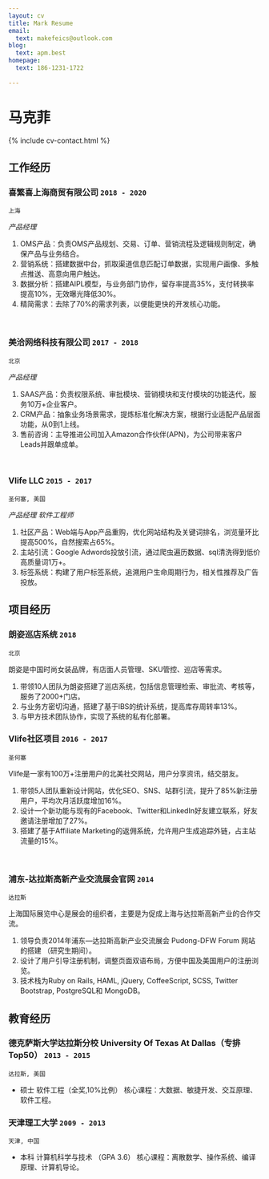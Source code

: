 ```yaml
---
layout: cv
title: Mark Resume
email:
  text: makefeics@outlook.com
blog:
  text: apm.best
homepage:
  text: 186-1231-1722
  
---
```


# 马克菲

<!--
include contact information from the front matter
Supported arguments:
    - homepage: url, text
    - phone
    - email
-->

{% include cv-contact.html %}



## 工作经历

### **喜繁喜上海商贸有限公司** `2018 - 2020`

```
上海
```

_产品经理_<br>




1. OMS产品：负责OMS产品规划、交易、订单、营销流程及逻辑规则制定，确保产品与业务结合。
2. 营销系统：搭建数据中台，抓取渠道信息匹配订单数据，实现用户画像、多触点推送、高意向用户触达。
3. 数据分析：搭建AIPL模型，与业务部门协作，留存率提高35%，支付转换率提高10%，无效曝光降低30%。
4. 精简需求：去除了70%的需求列表，以便能更快的开发核心功能。
<br/>

### **美洽网络科技有限公司** `2017 - 2018`

```
北京
```

_产品经理_<br>


1. SAAS产品：负责权限系统、审批模块、营销模块和支付模块的功能迭代，服务10万+企业客户。
2. CRM产品：抽象业务场景需求，提炼标准化解决方案，根据行业适配产品层面功能，从0到1上线。
3. 售前咨询：主导推进公司加入Amazon合作伙伴(APN)，为公司带来客户Leads并跟单成单。
<br/>

### **Vlife LLC** `2015 - 2017`

```
圣何塞, 美国
```

_产品经理 软件工程师_<br>


1. 社区产品：Web端与App产品重购，优化网站结构及关键词排名，浏览量环比提高500%，自然搜索占65%。
2. 主站引流：Google Adwords投放引流，通过爬虫遍历数据、sql清洗得到低价高质量词1万+。
3. 标签系统：构建了用户标签系统，追溯用户生命周期行为，相关性推荐及广告投放。

## 项目经历


### **朗姿巡店系统** `2018`
```
北京
```

朗姿是中国时尚女装品牌，有店面人员管理、SKU管控、巡店等需求。

1. 带领10人团队为朗姿搭建了巡店系统，包括信息管理检索、审批流、考核等，服务了2000+门店。
2. 与业务方密切沟通，搭建了基于lBS的统计系统，提高库存周转率13%。 
3. 与甲方技术团队协作，实现了系统的私有化部署。

### **Vlife社区项目** `2016 - 2017`
```
圣何塞
```

Vlife是一家有100万+注册用户的北美社交网站，用户分享资讯，结交朋友。

1. 带领5人团队重新设计网站，优化SEO、SNS、站群引流，提升了85%新注册用户，平均次月活跃度增加16%。
2. 设计一个新功能与现有的Facebook、Twitter和LinkedIn好友建立联系，好友邀请注册增加了27%。
3. 搭建了基于Affiliate Marketing的返佣系统，允许用户生成追踪外链，占主站流量的15%。
<br/>

### **浦东-达拉斯高新产业交流展会官网** `2014`
```
达拉斯
```

上海国际展览中心是展会的组织者，主要是为促成上海与达拉斯高新产业的合作交流。

1. 领导负责2014年浦东—达拉斯高新产业交流展会 Pudong-DFW Forum 网站的搭建 （研究生期间）。
2. 设计了用户引导注册机制，调整页面双语布局，方便中国及美国用户的注册浏览。
3. 技术栈为Ruby on Rails, HAML, jQuery, CoffeeScript, SCSS, Twitter Bootstrap, PostgreSQL和 MongoDB。

## 教育经历

### **德克萨斯大学达拉斯分校 University Of Texas At Dallas（专排Top50）** `2013 - 2015`

```
达拉斯, 美国
```

- 硕士 软件工程（全奖,10%比例）   核心课程：大数据、敏捷开发、交互原理、软件工程。

### **天津理工大学** `2009 - 2013`

```
天津, 中国
```

- 本科 计算机科学与技术  （GPA 3.6）    核心课程：离散数学、操作系统、编译原理、计算机导论。


